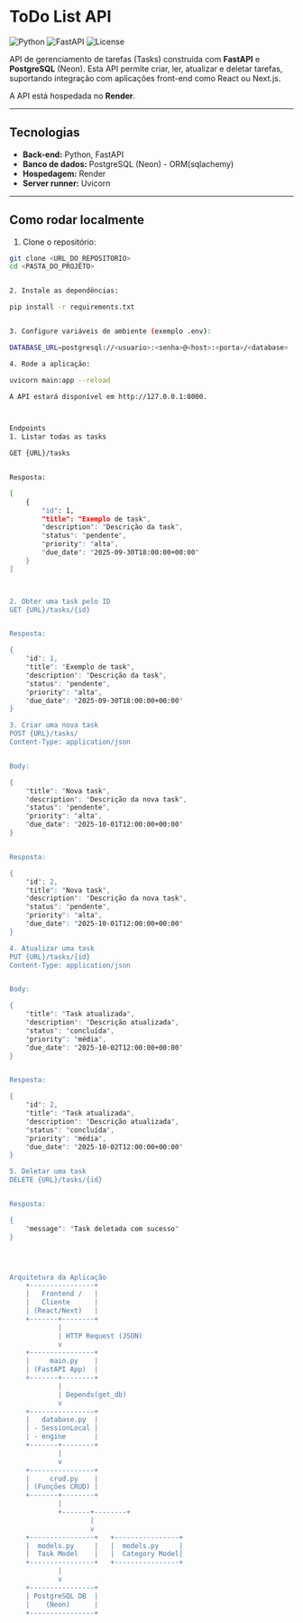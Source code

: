 # ToDo List API

![Python](https://img.shields.io/badge/python-3.11-blue)
![FastAPI](https://img.shields.io/badge/FastAPI-0.100.0-green)
![License](https://img.shields.io/badge/license-MIT-lightgrey)

API de gerenciamento de tarefas (Tasks) construída com **FastAPI** e **PostgreSQL** (Neon). Esta API permite criar, ler, atualizar e deletar tarefas, suportando integração com aplicações front-end como React ou Next.js.

A API está hospedada no **Render**.

---

## Tecnologias

- **Back-end:** Python, FastAPI
- **Banco de dados:** PostgreSQL (Neon) - ORM(sqlachemy)
- **Hospedagem:** Render
- **Server runner:** Uvicorn

---

## Como rodar localmente

1. Clone o repositório:

```bash
git clone <URL_DO_REPOSITORIO>
cd <PASTA_DO_PROJETO>


2. Instale as dependências:

pip install -r requirements.txt


3. Configure variáveis de ambiente (exemplo .env):

DATABASE_URL=postgresql://<usuario>:<senha>@<host>:<porta>/<database>

4. Rode a aplicação:

uvicorn main:app --reload

A API estará disponível em http://127.0.0.1:8000.



Endpoints
1. Listar todas as tasks

GET {URL}/tasks


Resposta:

[
    {
        "id": 1,
        "title": "Exemplo de task",
        "description": "Descrição da task",
        "status": "pendente",
        "priority": "alta",
        "due_date": "2025-09-30T18:00:00+00:00"
    }
]



2. Obter uma task pelo ID
GET {URL}/tasks/{id}


Resposta:

{
    "id": 1,
    "title": "Exemplo de task",
    "description": "Descrição da task",
    "status": "pendente",
    "priority": "alta",
    "due_date": "2025-09-30T18:00:00+00:00"
}

3. Criar uma nova task
POST {URL}/tasks/
Content-Type: application/json


Body:

{
    "title": "Nova task",
    "description": "Descrição da nova task",
    "status": "pendente",
    "priority": "alta",
    "due_date": "2025-10-01T12:00:00+00:00"
}


Resposta:

{
    "id": 2,
    "title": "Nova task",
    "description": "Descrição da nova task",
    "status": "pendente",
    "priority": "alta",
    "due_date": "2025-10-01T12:00:00+00:00"
}

4. Atualizar uma task
PUT {URL}/tasks/{id}
Content-Type: application/json


Body:

{
    "title": "Task atualizada",
    "description": "Descrição atualizada",
    "status": "concluída",
    "priority": "média",
    "due_date": "2025-10-02T12:00:00+00:00"
}


Resposta:

{
    "id": 2,
    "title": "Task atualizada",
    "description": "Descrição atualizada",
    "status": "concluída",
    "priority": "média",
    "due_date": "2025-10-02T12:00:00+00:00"
}

5. Deletar uma task
DELETE {URL}/tasks/{id}


Resposta:

{
    "message": "Task deletada com sucesso"
}




Arquitetura da Aplicação
    +----------------+
    |   Frontend /   |
    |   Cliente      |
    | (React/Next)   |
    +-------+--------+
            |
            | HTTP Request (JSON)
            v
    +----------------+
    |     main.py    |
    | (FastAPI App)  |
    +-------+--------+
            |
            | Depends(get_db)
            v
    +----------------+
    |   database.py  |
    | - SessionLocal |
    | - engine       |
    +-------+--------+
            |
            v
    +----------------+
    |     crud.py    |
    | (Funções CRUD) |
    +-------+--------+
            |
            +-------+--------+
                    |
                    v
    +----------------+   +----------------+
    |  models.py     |   |  models.py     |
    |  Task Model    |   |  Category Model|
    +----------------+   +----------------+
            |
            v
    +----------------+
    | PostgreSQL DB  |
    |    (Neon)      |
    +----------------+
```
